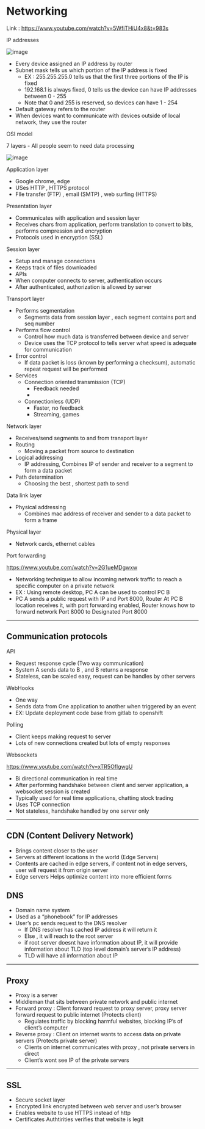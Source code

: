 # Networking

Link : https://www.youtube.com/watch?v=5WfiTHiU4x8&t=983s

IP addresses

![image](https://github.com/AndyFooGuoZhen/DevNotes/assets/77149531/c19f2179-8145-4bde-8f9f-ba12ca19c902)

- Every device assigned an IP address by router
- Subnet mask tells us which portion of the IP address is fixed
    - EX : 255.255.255.0 tells us that the first three portions of the IP is fixed
    - 192.168.1 is always fixed, 0 tells us the device can have IP addresses between 0 - 255
    - Note that 0 and 255 is reserved, so devices can have 1 - 254
- Default gateway refers to the router
- When devices want to communicate with devices outside of local network, they use the router

OSI model

7 layers - All people seem to need data processing

![image](https://github.com/AndyFooGuoZhen/DevNotes/assets/77149531/3d6ebe75-98bb-467a-9235-9486427bb71b)

Application layer

- Google chrome, edge
- USes HTTP , HTTPS protocol
- FIle transfer (FTP) , email (SMTP) , web surfing (HTTPS)

Presentation layer

- Communicates with application and session layer
- Receives chars from application, perform translation to convert to bits, performs compression and encryption
- Protocols used in encryption (SSL)

Session layer

- Setup and manage connections
- Keeps track of files downloaded
- APIs
- When computer connects to server, authentication occurs
- After authenticated, authorization is allowed by server

Transport layer

- Performs segmentation
    - Segments data from session layer , each segment contains port and seq number
- Performs flow control
    - Control how much data is transferred between device and server
    - Device uses the TCP protocol to tells server what speed is adequate for communication
- Error control
    - If data packet is loss (known by performing a checksum), automatic repeat request will be performed
- Services
    - Connection oriented transmission (TCP)
        - Feedback needed
        - 
    - Connectionless (UDP)
        - Faster, no feedback
        - Streaming, games
    

Network layer

- Receives/send segments to and from transport layer
- Routing
    - Moving a packet from source to destination
- Logical addressing
    - IP addressing, Combines IP of sender and receiver to a segment to form a data packet
- Path determination
    - Choosing the best , shortest path to send

Data link layer

- Physical addressing
    - Combines mac address of receiver and sender to a data packet to form a frame

Physical layer

- Network cards, ethernet cables

Port forwarding

https://www.youtube.com/watch?v=2G1ueMDgwxw

- Networking technique to allow incoming network traffic to reach a specific computer on a private network
- EX : Using remote desktop, PC A can be used to control PC B
- PC A sends a public request with IP and Port 8000, Router At PC B location receives it, with port forwarding enabled, Router knows how to forward network Port 8000 to Designated Port 8000

---

## Communication protocols

API 

- Request response cycle (Two way communication)
- System A sends data to B , and B returns a response
- Stateless, can be scaled easy, request can be handles by other servers

WebHooks

- One way
- Sends data from One application to another when triggered by an event
- EX: Update deployment code base from gitlab to openshift

Polling

- Client keeps making request to server
- Lots of new connections created but lots of empty responses

Websockets

https://www.youtube.com/watch?v=xTR5OflgwgU

- Bi directional communication in real time
- After performing handshake between client and server application, a websocket session is created
- Typically used for real time applications, chatting stock trading
- Uses TCP connection
- Not stateless, handshake handled by one server only

---

## CDN (Content Delivery Network)

- Brings content closer to the user
- Servers at different locations in the world  (Edge Servers)
- Contents are cached in edge servers, if content not in edge servers, user will request it from origin server
- Edge servers Helps optimize content into more efficient forms

## DNS

- Domain name system
- Used as a “phonebook” for IP addresses
- User’s pc sends request to the DNS resolver
    - If DNS resolver has cached IP address it will return it
    - Else , it will reach to the root server
    - if root server doesnt have information about IP, it will provide information about TLD (top level domain’s server’s IP address)
    - TLD will have all information about IP
---
## Proxy

- Proxy is a server
- Middleman that sits between private network and public internet
- Forward proxy : Client forward request to proxy server, proxy server forward request to public internet (Protects client)
    - Regulates traffic by blocking harmful websites, blocking IP’s of client’s computer
- Reverse proxy : Client on internet wants to access data on private servers (Protects private server)
    - Clients on internet communicates with proxy , not private servers in direct
    - Client’s wont see IP of the private servers
---
## SSL

- Secure socket layer
- Encrypted link encrypted between web server and user’s browser
- Enables website to use HTTPS instead of http
- Certificates Authtirities verifies that website is legit
